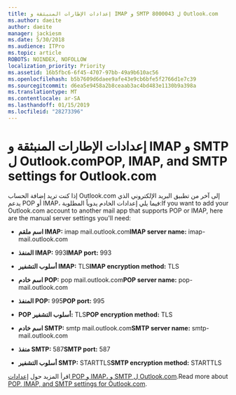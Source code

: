 ```yaml
---
title: إعدادات الإطارات المنبثقة و IMAP و SMTP 8000043 ل Outlook.com
ms.author: daeite
author: daeite
manager: jackiesm
ms.date: 5/30/2018
ms.audience: ITPro
ms.topic: article
ROBOTS: NOINDEX, NOFOLLOW
localization_priority: Priority
ms.assetid: 16b5fbc6-6f45-4707-97bb-49a9b610ac56
ms.openlocfilehash: b5b7609d6daee9afe43e9cb6bfe5f2766d1e7c39
ms.sourcegitcommit: d6ea5e9458a2b8ceaab3ac4bd483e1130b9a398a
ms.translationtype: MT
ms.contentlocale: ar-SA
ms.lasthandoff: 01/15/2019
ms.locfileid: "28273396"
---
```

# <a name="pop-imap-and-smtp-settings-for-outlookcom"></a><span data-ttu-id="b5491-102">إعدادات الإطارات المنبثقة و IMAP و SMTP ل Outlook.com</span><span class="sxs-lookup"><span data-stu-id="b5491-102">POP, IMAP, and SMTP settings for Outlook.com</span></span>

<span data-ttu-id="b5491-103">إذا كنت تريد إضافة الحساب Outlook.com إلى آخر من تطبيق البريد الإلكتروني الذي يدعم POP أو IMAP، فيما يلي إعدادات الخادم يدوياً المطلوبة:</span><span class="sxs-lookup"><span data-stu-id="b5491-103">If you want to add your Outlook.com account to another mail app that supports POP or IMAP, here are the manual server settings you'll need:</span></span>
  
- <span data-ttu-id="b5491-104">**اسم ملقم IMAP:** imap mail.outlook.com</span><span class="sxs-lookup"><span data-stu-id="b5491-104">**IMAP server name:** imap-mail.outlook.com</span></span> 
    
- <span data-ttu-id="b5491-105">**المنفذ IMAP:** 993</span><span class="sxs-lookup"><span data-stu-id="b5491-105">**IMAP port:** 993</span></span> 
    
- <span data-ttu-id="b5491-106">**أسلوب التشفير IMAP:** TLS</span><span class="sxs-lookup"><span data-stu-id="b5491-106">**IMAP encryption method:** TLS</span></span> 
    
- <span data-ttu-id="b5491-107">**اسم خادم POP:** pop mail.outlook.com</span><span class="sxs-lookup"><span data-stu-id="b5491-107">**POP server name:** pop-mail.outlook.com</span></span> 
    
- <span data-ttu-id="b5491-108">**المنفذ POP:** 995</span><span class="sxs-lookup"><span data-stu-id="b5491-108">**POP port:** 995</span></span> 
    
- <span data-ttu-id="b5491-109">**POP أسلوب التشفير:** TLS</span><span class="sxs-lookup"><span data-stu-id="b5491-109">**POP encryption method:** TLS</span></span> 
    
- <span data-ttu-id="b5491-110">**اسم خادم SMTP:** smtp mail.outlook.com</span><span class="sxs-lookup"><span data-stu-id="b5491-110">**SMTP server name:** smtp-mail.outlook.com</span></span> 
    
- <span data-ttu-id="b5491-111">**منفذ SMTP:** 587</span><span class="sxs-lookup"><span data-stu-id="b5491-111">**SMTP port:** 587</span></span> 
    
- <span data-ttu-id="b5491-112">**أسلوب التشفير SMTP:** STARTTLS</span><span class="sxs-lookup"><span data-stu-id="b5491-112">**SMTP encryption method:** STARTTLS</span></span> 
    
<span data-ttu-id="b5491-113">اقرأ المزيد حول [إعدادات POP و IMAP، و SMTP ل Outlook.com](https://go.microsoft.com/fwlink/p/?linkid=2001402&amp;clcid=0x409).</span><span class="sxs-lookup"><span data-stu-id="b5491-113">Read more about [POP, IMAP, and SMTP settings for Outlook.com](https://go.microsoft.com/fwlink/p/?linkid=2001402&amp;clcid=0x409).</span></span>
  


